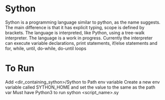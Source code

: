 # Sython
  Sython is a programming language similar to python, as the name suggests. The main difference is that it has explicit typing,
  scope is defined by brackets. The language is interpreted, like Python, using a tree-walk interpreter. The language is
  a work in progress. Currently the interpreter can execute variable declarations, print statements, if/else statements
  and for, while, until, do-while, do-until loops

# To Run
  Add <dir_containing_sython>/Sython to Path env variable
  Create a new env variable called SYTHON_HOME and set the
  value to the same as the path var
  Must have Python3 to run
  sython <script_name>.sy
